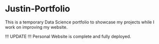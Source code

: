 # Justin-Portfolio
This is a temporary Data Science portfolio to showcase my projects while I work on improving my website.

!!! UPDATE !!!
Personal Website is complete and fully deployed.
